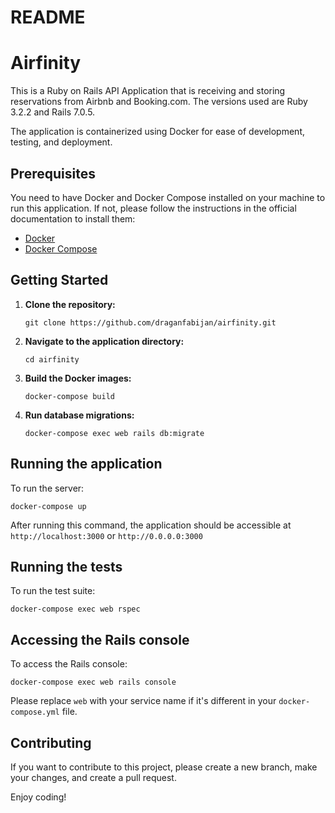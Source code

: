 # README

# Airfinity

This is a Ruby on Rails API Application that is receiving and storing reservations from Airbnb and Booking.com. The versions used are Ruby 3.2.2 and Rails 7.0.5.

The application is containerized using Docker for ease of development, testing, and deployment.

## Prerequisites

You need to have Docker and Docker Compose installed on your machine to run this application. If not, please follow the instructions in the official documentation to install them:

- [Docker](https://docs.docker.com/get-docker/)
- [Docker Compose](https://docs.docker.com/compose/install/)

## Getting Started

1. **Clone the repository:**

    ```
    git clone https://github.com/draganfabijan/airfinity.git
    ```

2. **Navigate to the application directory:**

    ```
    cd airfinity
    ```

3. **Build the Docker images:**

    ```
    docker-compose build
    ```

4. **Run database migrations:**

    ```
    docker-compose exec web rails db:migrate
    ```

## Running the application

To run the server:

```
docker-compose up
```

After running this command, the application should be accessible at `http://localhost:3000` or `http://0.0.0.0:3000`

## Running the tests

To run the test suite:

```
docker-compose exec web rspec
```

## Accessing the Rails console

To access the Rails console:

```
docker-compose exec web rails console
```

Please replace `web` with your service name if it's different in your `docker-compose.yml` file.

## Contributing

If you want to contribute to this project, please create a new branch, make your changes, and create a pull request.

Enjoy coding!